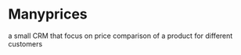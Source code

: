 Manyprices
==========

a small CRM that focus on price comparison of a product for different customers 